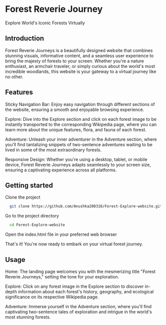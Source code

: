 # Forest Reverie Journey
Explore World's Iconic Forests Virtually

## Introduction
Forest Reverie Journeys is a beautifully designed website that combines stunning visuals, informative content, and a seamless user experience to bring the majesty of forests to your screen. Whether you're a nature enthusiast, an armchair traveler, or simply curious about the world's most incredible woodlands, this website is your gateway to a virtual journey like no other.

## Features
Sticky Navigation Bar: Enjoy easy navigation through different sections of the website, ensuring a smooth and enjoyable browsing experience.

Explore: Dive into the Explore section and click on each forest image to be instantly transported to the corresponding Wikipedia page, where you can learn more about the unique features, flora, and fauna of each forest.

Adventure: Unleash your inner adventurer in the Adventure section, where you'll find tantalizing snippets of two-sentence adventures waiting to be lived in some of the most extraordinary forests.

Responsive Design: Whether you're using a desktop, tablet, or mobile device, Forest Reverie Journeys adapts seamlessly to your screen size, ensuring a captivating experience across all platforms.

## Getting started

Clone the project

```bash
  git clone https://github.com/Anushka200310/Forest-Explore-website.git
```

Go to the project directory

```bash
  cd Forest-Explore-website
```

Open the index.html file in your preferred web browser

That's it! You're now ready to embark on your virtual forest journey.


## Usage

Home: The landing page welcomes you with the mesmerizing title "Forest Reverie Journeys," setting the tone for your exploration.

Explore: Click on any forest image in the Explore section to discover in-depth information about each forest's history, geography, and ecological significance on its respective Wikipedia page.

Adventure: Immerse yourself in the Adventure section, where you'll find captivating two-sentence tales of exploration and intrigue in the world's most stunning forests.


